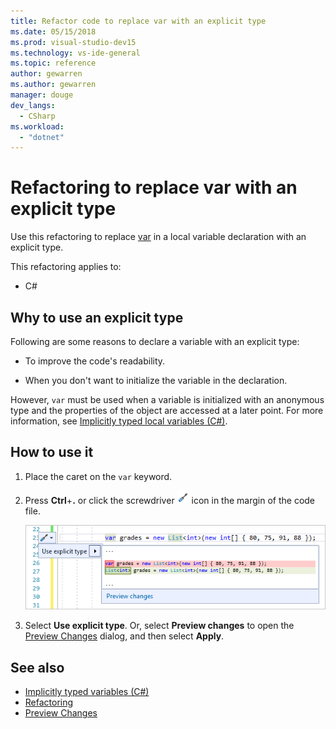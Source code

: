 ```yaml
---
title: Refactor code to replace var with an explicit type
ms.date: 05/15/2018
ms.prod: visual-studio-dev15
ms.technology: vs-ide-general
ms.topic: reference
author: gewarren
ms.author: gewarren
manager: douge
dev_langs:
  - CSharp
ms.workload:
  - "dotnet"
---
```

# Refactoring to replace var with an explicit type

Use this refactoring to replace [var](/dotnet/csharp/language-reference/keywords/var) in a local variable declaration with an explicit type.

This refactoring applies to:

- C#

## Why to use an explicit type

Following are some reasons to declare a variable with an explicit type:

- To improve the code's readability.

- When you don't want to initialize the variable in the declaration.

However, `var` must be used when a variable is initialized with an anonymous type and the properties of the object are accessed at a later point. For more information, see [Implicitly typed local variables (C#)](/dotnet/csharp/programming-guide/classes-and-structs/implicitly-typed-local-variables).

## How to use it

1. Place the caret on the `var` keyword.

1. Press **Ctrl**+**.** or click the screwdriver ![screwdriver icon](../media/screwdriver-icon.png) icon in the margin of the code file.

   ![Use explicit type quick actions menu](media/use-explicit-type.png)

1. Select **Use explicit type**. Or, select **Preview changes** to open the [Preview Changes](../../ide/preview-changes.md) dialog, and then select **Apply**.

## See also

- [Implicitly typed variables (C#)](/dotnet/csharp/programming-guide/classes-and-structs/implicitly-typed-local-variables)
- [Refactoring](../refactoring-in-visual-studio.md)
- [Preview Changes](../../ide/preview-changes.md)